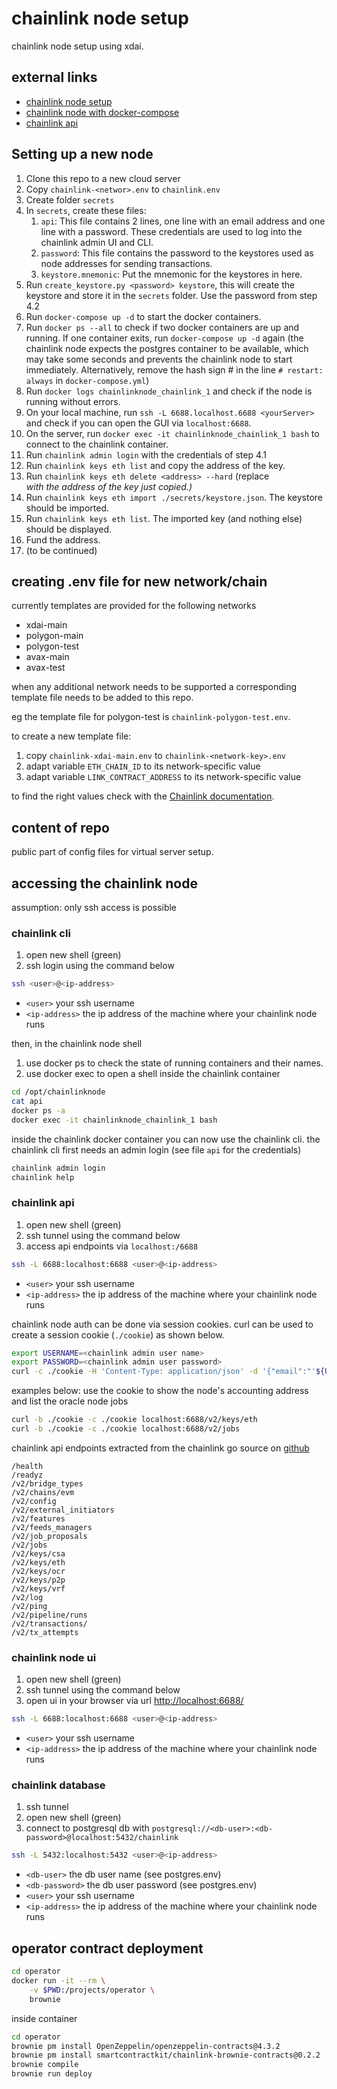 # chainlink node setup

chainlink node setup using xdai.

## external links

* [chainlink node setup](https://docs.chain.link/docs/running-a-chainlink-node/)
* [chainlink node with docker-compose](https://github.com/koslib/chainlink-docker-compose)
* [chainlink api](https://stackoverflow.com/questions/70008002/authorization-for-chainlink-node-v2-api)

## Setting up a new node

1. Clone this repo to a new cloud server
1. Copy `chainlink-<networ>.env` to `chainlink.env`
1. Create folder `secrets`
1. In `secrets`, create these files: 
    1. `api`: This file contains 2 lines, one line with an email address and one line with a password. These credentials are used to log into the chainlink admin UI and CLI.
    1. `password`: This file contains the password to the keystores used as node addresses for sending transactions.
    1. `keystore.mnemonic`: Put the mnemonic for the keystores in here.
1. Run `create_keystore.py <password> keystore`, this will create the keystore and store it in the `secrets` folder. Use the password from step 4.2
1. Run `docker-compose up -d` to start the docker containers.
1. Run `docker ps --all` to check if two docker containers are up and running. If one container exits, run `docker-compose up -d` again (the chainlink node expects the postgres container to be available, which may take some seconds and prevents the chainlink node to start immediately. Alternatively, remove the hash sign # in the line `# restart: always` in `docker-compose.yml`)
1. Run `docker logs chainlinknode_chainlink_1` and check if the node is running without errors.
1. On your local machine, run `ssh -L 6688.localhost.6688 <yourServer>` and check if you can open the GUI via `localhost:6688`. 
1. On the server, run `docker exec -it chainlinknode_chainlink_1 bash` to connect to the chainlink container.
1. Run `chainlink admin login` with the credentials of step 4.1
1. Run `chainlink keys eth list` and copy the address of the key.
1. Run `chainlink keys eth delete <address> --hard` (replace <address> with the address of the key just copied.)
1. Run `chainlink keys eth import ./secrets/keystore.json`. The keystore should be imported.
1. Run `chainlink keys eth list`. The imported key (and nothing else) should be displayed.
1. Fund the address. 
1. (to be continued)

## creating .env file for new network/chain

currently templates are provided for the following networks

* xdai-main
* polygon-main
* polygon-test
* avax-main
* avax-test

when any additional network needs to be supported a corresponding template file needs to be added to this repo.

eg the template file for polygon-test is `chainlink-polygon-test.env`.

to create a new template file:

1. copy `chainlink-xdai-main.env` to `chainlink-<network-key>.env`
1. adapt variable `ETH_CHAIN_ID` to its network-specific value
1. adapt variable `LINK_CONTRACT_ADDRESS` to its network-specific value

to find the right values check with the [Chainlink documentation](https://docs.chain.link/docs/link-token-contracts/).

## content of repo

public part of config files for virtual server setup.

## accessing the chainlink node

assumption: only ssh access is possible

### chainlink cli

1. open new shell (green)
1. ssh login using the command below

```bash
ssh <user>@<ip-address> 
```

* `<user>` your ssh username
* `<ip-address>` the ip address of the machine where your chainlink node runs

then, in the chainlink node shell

1. use docker ps to check the state of running containers and their names. 
1. use docker exec to open a shell inside the chainlink container

```bash
cd /opt/chainlinknode
cat api
docker ps -a
docker exec -it chainlinknode_chainlink_1 bash
```

inside the chainlink docker container you can now use the chainlink cli.
the chainlink cli first needs an admin login (see file `api` for the credentials)

```bash
chainlink admin login
chainlink help
```

### chainlink api

1. open new shell (green)
1. ssh tunnel using the command below
1. access api endpoints via `localhost:/6688`

```bash
ssh -L 6688:localhost:6688 <user>@<ip-address> 
```

* `<user>` your ssh username
* `<ip-address>` the ip address of the machine where your chainlink node runs

chainlink node auth can be done via session cookies. 
curl can be used to create a session cookie (`./cookie`) as shown below.

```bash
export USERNAME=<chainlink admin user name>
export PASSWORD=<chainlink admin user password>
curl -c ./cookie -H 'Content-Type: application/json' -d '{"email":"'${USERNAME}'", "PASSWORD":"'${PASSWORD}'"}' localhost:6688/sessions
```

examples below: use the cookie to show the node's accounting address and list the oracle node jobs

```bash
curl -b ./cookie -c ./cookie localhost:6688/v2/keys/eth
curl -b ./cookie -c ./cookie localhost:6688/v2/jobs
```

chainlink api endpoints extracted from the chainlink go source on [github](https://github.com/smartcontractkit/chainlink/tree/develop/core)

```
/health
/readyz
/v2/bridge_types
/v2/chains/evm
/v2/config
/v2/external_initiators
/v2/features
/v2/feeds_managers
/v2/job_proposals
/v2/jobs
/v2/keys/csa
/v2/keys/eth
/v2/keys/ocr
/v2/keys/p2p
/v2/keys/vrf
/v2/log
/v2/ping
/v2/pipeline/runs
/v2/transactions/
/v2/tx_attempts
```

### chainlink node ui

1. open new shell (green)
1. ssh tunnel using the command below
1. open ui in your browser via url [http://localhost:6688/](http://localhost:6688/)

```bash
ssh -L 6688:localhost:6688 <user>@<ip-address> 
```

* `<user>` your ssh username
* `<ip-address>` the ip address of the machine where your chainlink node runs


### chainlink database

1. ssh tunnel
1. open new shell (green)
1. connect to postgresql db with `postgresql://<db-user>:<db-password>@localhost:5432/chainlink`

```bash
ssh -L 5432:localhost:5432 <user>@<ip-address> 
```

* `<db-user>` the db user name (see postgres.env)
* `<db-password>` the db user password (see postgres.env)
* `<user>` your ssh username
* `<ip-address>` the ip address of the machine where your chainlink node runs

## operator contract deployment

```bash
cd operator
docker run -it --rm \
    -v $PWD:/projects/operator \
    brownie
```

inside container

```bash
cd operator
brownie pm install OpenZeppelin/openzeppelin-contracts@4.3.2
brownie pm install smartcontractkit/chainlink-brownie-contracts@0.2.2
brownie compile
brownie run deploy
```
